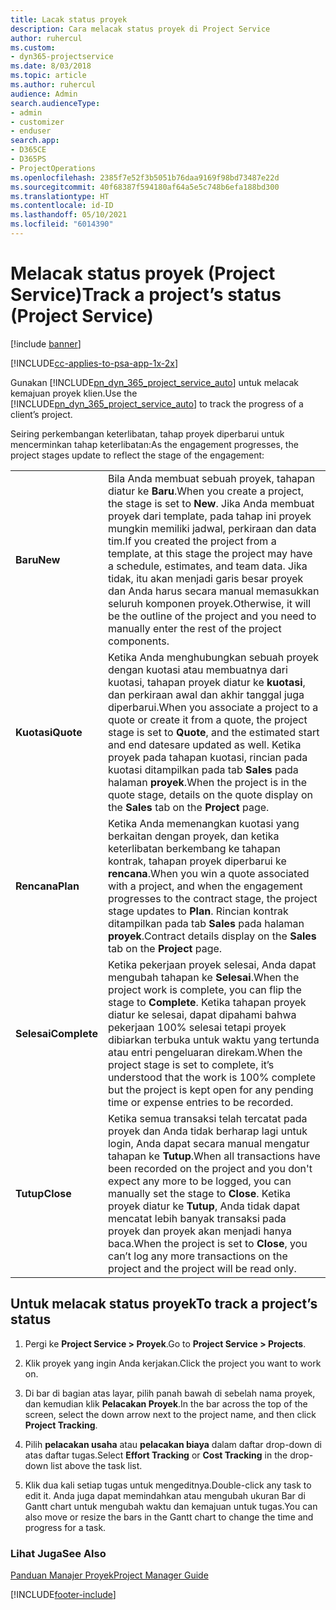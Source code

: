 ```yaml
---
title: Lacak status proyek
description: Cara melacak status proyek di Project Service
author: ruhercul
ms.custom:
- dyn365-projectservice
ms.date: 8/03/2018
ms.topic: article
ms.author: ruhercul
audience: Admin
search.audienceType:
- admin
- customizer
- enduser
search.app:
- D365CE
- D365PS
- ProjectOperations
ms.openlocfilehash: 2385f7e52f3b5051b76daa9169f98bd73487e22d
ms.sourcegitcommit: 40f68387f594180af64a5e5c748b6efa188bd300
ms.translationtype: HT
ms.contentlocale: id-ID
ms.lasthandoff: 05/10/2021
ms.locfileid: "6014390"
---
```

# <a name="track-a-projects-status-project-service"></a><span data-ttu-id="d7293-103">Melacak status proyek (Project Service)</span><span class="sxs-lookup"><span data-stu-id="d7293-103">Track a project’s status (Project Service)</span></span>

[!include [banner](../includes/psa-now-project-operations.md)]

[!INCLUDE[cc-applies-to-psa-app-1x-2x](../includes/cc-applies-to-psa-app-1x-2x.md)]

<span data-ttu-id="d7293-104">Gunakan [!INCLUDE[pn_dyn_365_project_service_auto](../includes/pn-dyn-365-project-service-auto.md)] untuk melacak kemajuan proyek klien.</span><span class="sxs-lookup"><span data-stu-id="d7293-104">Use the [!INCLUDE[pn_dyn_365_project_service_auto](../includes/pn-dyn-365-project-service-auto.md)] to track the progress of a client’s project.</span></span>  

<span data-ttu-id="d7293-105">Seiring perkembangan keterlibatan, tahap proyek diperbarui untuk mencerminkan tahap keterlibatan:</span><span class="sxs-lookup"><span data-stu-id="d7293-105">As the engagement progresses, the project stages update to reflect the stage of the engagement:</span></span>  


|              |                                                                                                                                                                                                                                                                                                  |
|--------------|--------------------------------------------------------------------------------------------------------------------------------------------------------------------------------------------------------------------------------------------------------------------------------------------------|
|   <span data-ttu-id="d7293-106">**Baru**</span><span class="sxs-lookup"><span data-stu-id="d7293-106">**New**</span></span>    | <span data-ttu-id="d7293-107">Bila Anda membuat sebuah proyek, tahapan diatur ke **Baru**.</span><span class="sxs-lookup"><span data-stu-id="d7293-107">When you create a project, the stage is set to **New**.</span></span> <span data-ttu-id="d7293-108">Jika Anda membuat proyek dari template, pada tahap ini proyek mungkin memiliki jadwal, perkiraan dan data tim.</span><span class="sxs-lookup"><span data-stu-id="d7293-108">If you created the project from a template, at this stage the project may have a schedule, estimates, and team data.</span></span> <span data-ttu-id="d7293-109">Jika tidak, itu akan menjadi garis besar proyek dan Anda harus secara manual memasukkan seluruh komponen proyek.</span><span class="sxs-lookup"><span data-stu-id="d7293-109">Otherwise, it will be the outline of the project and you need to manually enter the rest of the project components.</span></span> |
|  <span data-ttu-id="d7293-110">**Kuotasi**</span><span class="sxs-lookup"><span data-stu-id="d7293-110">**Quote**</span></span>   |      <span data-ttu-id="d7293-111">Ketika Anda menghubungkan sebuah proyek dengan kuotasi atau membuatnya dari kuotasi, tahapan proyek diatur ke **kuotasi**, dan perkiraan awal dan akhir tanggal juga diperbarui.</span><span class="sxs-lookup"><span data-stu-id="d7293-111">When you associate a project to a quote or create it from a quote, the project stage is set to **Quote**, and the estimated start and end datesare updated as well.</span></span> <span data-ttu-id="d7293-112">Ketika proyek pada tahapan kuotasi, rincian pada kuotasi ditampilkan pada tab **Sales** pada halaman **proyek**.</span><span class="sxs-lookup"><span data-stu-id="d7293-112">When the project is in the quote stage, details on the quote display on the **Sales** tab on the **Project** page.</span></span>      |
|   <span data-ttu-id="d7293-113">**Rencana**</span><span class="sxs-lookup"><span data-stu-id="d7293-113">**Plan**</span></span>   |                                     <span data-ttu-id="d7293-114">Ketika Anda memenangkan kuotasi yang berkaitan dengan proyek, dan ketika keterlibatan berkembang ke tahapan kontrak, tahapan proyek diperbarui ke **rencana**.</span><span class="sxs-lookup"><span data-stu-id="d7293-114">When you win a quote associated with a project, and when the engagement progresses to the contract stage, the project stage updates to **Plan**.</span></span> <span data-ttu-id="d7293-115">Rincian kontrak ditampilkan pada tab **Sales** pada halaman **proyek**.</span><span class="sxs-lookup"><span data-stu-id="d7293-115">Contract details display on the **Sales** tab on the **Project** page.</span></span>                                      |
| <span data-ttu-id="d7293-116">**Selesai**</span><span class="sxs-lookup"><span data-stu-id="d7293-116">**Complete**</span></span> |                    <span data-ttu-id="d7293-117">Ketika pekerjaan proyek selesai, Anda dapat mengubah tahapan ke **Selesai**.</span><span class="sxs-lookup"><span data-stu-id="d7293-117">When the project work is complete, you can flip the stage to **Complete**.</span></span> <span data-ttu-id="d7293-118">Ketika tahapan proyek diatur ke selesai, dapat dipahami bahwa pekerjaan 100% selesai tetapi proyek dibiarkan terbuka untuk waktu yang tertunda atau entri pengeluaran direkam.</span><span class="sxs-lookup"><span data-stu-id="d7293-118">When the project stage is set to complete, it’s understood that the work is 100% complete but the project is kept open for any pending time or expense entries to be recorded.</span></span>                     |
|  <span data-ttu-id="d7293-119">**Tutup**</span><span class="sxs-lookup"><span data-stu-id="d7293-119">**Close**</span></span>   |           <span data-ttu-id="d7293-120">Ketika semua transaksi telah tercatat pada proyek dan Anda tidak berharap lagi untuk login, Anda dapat secara manual mengatur tahapan ke **Tutup**.</span><span class="sxs-lookup"><span data-stu-id="d7293-120">When all transactions have been recorded on the project and you don't expect any more to be logged, you can manually set the stage to **Close**.</span></span> <span data-ttu-id="d7293-121">Ketika proyek diatur ke **Tutup**, Anda tidak dapat mencatat lebih banyak transaksi pada proyek dan proyek akan menjadi hanya baca.</span><span class="sxs-lookup"><span data-stu-id="d7293-121">When the project is set to **Close**, you can’t log any more transactions on the project and the project will be read only.</span></span>           |

## <a name="to-track-a-projects-status"></a><span data-ttu-id="d7293-122">Untuk melacak status proyek</span><span class="sxs-lookup"><span data-stu-id="d7293-122">To track a project’s status</span></span>  

1.  <span data-ttu-id="d7293-123">Pergi ke **Project Service > Proyek**.</span><span class="sxs-lookup"><span data-stu-id="d7293-123">Go to **Project Service > Projects**.</span></span>  

2.  <span data-ttu-id="d7293-124">Klik proyek yang ingin Anda kerjakan.</span><span class="sxs-lookup"><span data-stu-id="d7293-124">Click the project you want to work on.</span></span>  

3.  <span data-ttu-id="d7293-125">Di bar di bagian atas layar, pilih panah bawah di sebelah nama proyek, dan kemudian klik **Pelacakan Proyek**.</span><span class="sxs-lookup"><span data-stu-id="d7293-125">In the bar across the top of the screen, select the down arrow next to the project name, and then click **Project Tracking**.</span></span>  

4.  <span data-ttu-id="d7293-126">Pilih **pelacakan usaha** atau **pelacakan biaya** dalam daftar drop-down di atas daftar tugas.</span><span class="sxs-lookup"><span data-stu-id="d7293-126">Select **Effort Tracking** or **Cost Tracking** in the drop-down list above the task list.</span></span>  

5.  <span data-ttu-id="d7293-127">Klik dua kali setiap tugas untuk mengeditnya.</span><span class="sxs-lookup"><span data-stu-id="d7293-127">Double-click any task to edit it.</span></span> <span data-ttu-id="d7293-128">Anda juga dapat memindahkan atau mengubah ukuran Bar di Gantt chart untuk mengubah waktu dan kemajuan untuk tugas.</span><span class="sxs-lookup"><span data-stu-id="d7293-128">You can also move or resize the bars in the Gantt chart to change the time and progress for a task.</span></span>  

### <a name="see-also"></a><span data-ttu-id="d7293-129">Lihat Juga</span><span class="sxs-lookup"><span data-stu-id="d7293-129">See Also</span></span>  
 [<span data-ttu-id="d7293-130">Panduan Manajer Proyek</span><span class="sxs-lookup"><span data-stu-id="d7293-130">Project Manager Guide</span></span>](../psa/project-manager-guide.md)


[!INCLUDE[footer-include](../includes/footer-banner.md)]